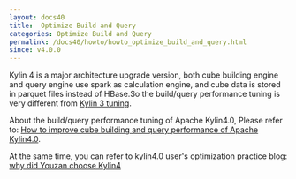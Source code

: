 ```yaml
---
layout: docs40
title:  Optimize Build and Query
categories: Optimize Build and Query
permalink: /docs40/howto/howto_optimize_build_and_query.html
since: v4.0.0
---
```


Kylin 4 is a major architecture upgrade version, both cube building engine and query engine use spark as calculation engine, and cube data is stored in parquet files instead of HBase.So the build/query performance tuning is very different from [Kylin 3 tuning](http://kylin.apache.org/docs/howto/howto_optimize_build.html). 

About the build/query performance tuning of Apache Kylin4.0, Please refer to: 
[How to improve cube building and query performance of Apache Kylin4.0](https://cwiki.apache.org/confluence/display/KYLIN/How+to+improve+cube+building+and+query+performance).

At the same time, you can refer to kylin4.0 user's optimization practice blog:
[why did Youzan choose Kylin4](/blog/2021/06/17/Why-did-Youzan-choose-Kylin4/)